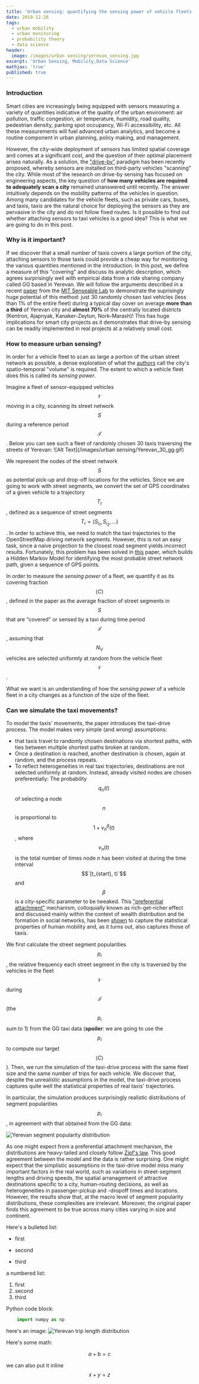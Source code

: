 ```yaml
---
title: 'Urban sensing: quantifying the sensing power of vehicle fleets'
date: 2019-12-26
tags:
  - urban mobility
  - urban monitoring
  - probability theory
  - data science
header:
  image: /images/urban sensing/yerevan_sensing.jpg
excerpt: 'Urban Sensing, Mobility,Data Science'
mathjax: 'true'
published: true
---
```


### Introduction

Smart cities are increasingly being equipped with sensors measuring a variety of quantities indicative of the quality of the urban enviroment: air pollution, traffic congestion, air temperature, humidity, road quality, pedestrian density, parking spot occupancy, Wi-Fi accessibility, etc. All these measurements will fuel advanced urban analytics, and become a routine component in urban planning, policy making, and management.

However, the city-wide deployment of sensors has limited spatial coverage and comes at a significant cost, and the question of their optimal placement arises naturally. As a solution, the ["drive-by"](http://nrlweb.cs.ucla.edu/nrlweb/publication/download/498/vsnsurvey10.pdf) paradigm has been recently proposed, whereby sensors are installed on third-party vehicles "scanning" the city. While most of the research on drive-by sensing has focused on engineering aspects, the key question of **how many vehicles are required to adequately scan a city** remained unanswered until recently. The answer intuitively depends on the mobility patterns of the vehicles in question. Among many candidates for the vehicle fleets, such as private cars, buses, and taxis, taxis are the natural choice for deploying the sensors as they are pervasive in the city and do not follow fixed routes. Is it possible to find out whether attaching sensors to taxi vehicles is a good idea? This is what we are going to do in this post.

### Why is it important?
If we discover that a small number of taxis covers a large portion of the city, attaching sensors to those taxis could provide a cheap way for monitoring the various quantities mentioned in the introduction. In this post, we define a measure of this "covering" and discuss its analytic description, which agrees surprisingly well with empirical data from a ride sharing company called GG based in Yerevan. We will follow the arguments described in a recent [paper](https://www.pnas.org/content/116/26/12752) from the [MIT Senseable Lab](http://senseable.mit.edu/) to demonstrate the suprisingly huge potential of this method: just 30 randomly chosen taxi vehicles (less than 1% of the entire fleet) during a typical day cover on average **more than a third** of Yerevan city and **almost 70%** of the centrally located districts (Kentron, Ajapnyak, Kanaker-Zeytun, Nork-Marash)! This has huge implications for smart city projects as it demonstrates that drive-by sensing can be readily implemented in real projects at a relatively small cost.

### How to measure urban sensing?

In order for a vehicle fleet to scan as large a portion of the urban street network as possible, a dense exploration of what the [authors](https://www.pnas.org/content/116/26/12752) call the city's spatio-temporal "volume" is required. The extent to which a vehicle fleet does this is called its *sensing power*.

Imagine a fleet of sensor-equipped vehicles $$\mathcal{V}$$ moving in a city, scanning its street network $$S$$ during a reference period $$\mathcal{T}$$. Below you can see such a fleet of randomly chosen 30 taxis traversing the streets of Yerevan:
![Alt Text](/images/urban sensing/Yerevan_30_gg.gif)

We represent the nodes of the street network $$S$$ as potential pick-up and drop-off locations for the vehicles. Since we are going to work with street segments, we convert the set of GPS coordinates of a given vehicle to a trajectory $$T_{r}$$, defined as a sequence of street segments $$T_{r} = (S_{i_1} , S_{i_2} , . . . )$$. In order to achieve this, we need to match the taxi trajectories to the OpenStreetMap driving network segments. However, this is not an easy task, since a naive projection to the closest road segment yields incorrect results. Fortunately, this problem has been solved in [this](https://www.microsoft.com/en-us/research/publication/hidden-markov-map-matching-noise-sparseness/) paper, which builds a Hidden Markov Model for identifying the most probable street network path, given a sequence of GPS points.

In order to measure the *sensing power* of a fleet, we quantify it as its covering fraction $$\langle C\rangle$$, defined in the paper as the average fraction of street segments in $$S$$ that are "covered" or sensed by a taxi during time period $$\mathcal{T}$$ , assuming that $$N_{V}$$ vehicles are selected
uniformly at random from the vehicle fleet $$\mathcal{V}$$.

What we want is an understanding of how the *sensing power* of a vehicle fleet in a city changes as a function of the size of the fleet.

### Can we simulate the taxi movements?

To model the taxis' movements, the paper introduces the taxi-drive process. The model makes very simple (and wrong) assumptions: 

* that taxis travel to randomly chosen destinations via shortest paths, with ties between multiple shortest paths broken at random. 
* Once a destination is reached, another destination is chosen, again at random, and the process repeats. 
* To reflect heterogeneities in real taxi trajectories, destinations  are not selected uniformly at random. Instead, already visited nodes are chosen preferentially: The probability $$q_{n}(t)$$ of selecting a node $$n $$ is proportional to $$1+v_{n}^{\beta}(t)$$, where $$v_{n}(t)$$ is the total number of times node $n$ has been visited at during the time interval $$`[t_{start}, t)`$$ and $$\beta$$ is a city-specific parameter
to be tweaked. This ["preferential attachment"](https://en.wikipedia.org/wiki/Preferential_attachment) mechanism, colloquially known as rich-get-richer effect and discussed mainly within the context of wealth distribution and tie formation in social networks, has been [shown](http://barabasi.com/publications/10/human-dynamics) to capture the statistical properties of human mobility and, as it turns out, also captures those of taxis.

We first calculate the street segment popularities $$p_{i}$$, the relative frequency each street segment in the city is traversed by the vehicles in the fleet $$\mathcal{V}$$ during $$\mathcal{T}$$ (the $$p_{i}$$ sum to 1) from the GG taxi data (**spoiler**: we are going to use the $$p_{i}$$ to compute our target $$\langle C\rangle$$). Then, we run the simulation of the taxi-drive process with the same fleet size and the same number of trips for each vehicle. We discover that, despite the unrealistic assumptions in the model, the taxi-drive process captures quite well the statistical properties of real taxis' trajectories.

In particular, the simulation produces surprisingly realistic distributions of segment popularities $$p_{i}$$, in agreement with that obtained from the GG data:

<img src="{{ site.url }}{{ site.baseurl }}/images/urban sensing/Yerevan_segment_pops.jpg" alt="Yerevan segment popularity distribution">

As one might expect from a preferential attachment mechanism, the distributions are heavy-tailed and closely follow [Zipf's law](https://en.wikipedia.org/wiki/Zipf%27s_law). This good agreement between the model and the data is rather surprising. One might expect that the simplistic assumptions in the taxi-drive model miss many important factors in the real world, such as variations in street-segment lengths and driving speeds, the spatial arranagement of attractive destinations specific to a city, human-routing decisions, as well as heterogeneities in passenger-pickup and -dropoff times and locations. However, the results show that, at the macro level of segment popularity distributions, these complexities are irrelevant. Moreover, the original paper finds this agreement to be true across many cities varying in size and continent.


Here's a bulleted list:

* first 
+ second
- third

a numbered list:
1. first
2. second
3. third

Python code block:
```python
    import numpy as np

```

here's an image:
<img src="{{ site.url }}{{ site.baseurl }}/images/urban sensing/Yerevan_trip_length_distribution.jpg" alt="Yerevan trip length distribution">

Here's some math:

$$a + b = c$$

we can also put it inline $$x+y=z$$
